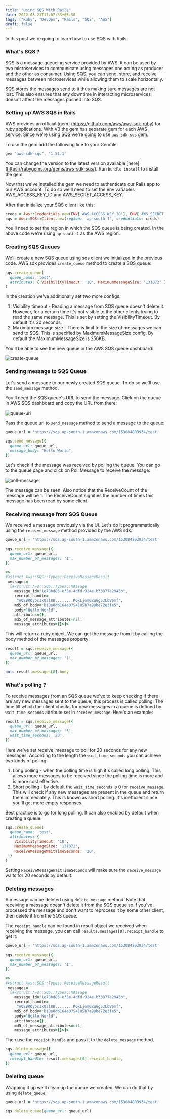 ```yaml
---
title: "Using SQS With Rails"
date: 2022-08-21T17:07:33+05:30
tags: ["Ruby", "DevOps", "Rails", "SQS", "AWS"]
draft: false
---
```


In this post we're going to learn how to use SQS with Rails.

### What's SQS ?

SQS is a message queueing service provided by AWS. It can be used by two microservices to communicate using messages one acting as producer and the other as consumer. Using SQS, you can send, store, and receive messages between microservices while allowing them to scale horizontally.

SQS stores the messages send to it thus making sure messages are not lost. This also ensures that any downtime in interacting microservices doesn't affect the messages pushed into SQS.

### Setting up AWS SQS in Rails

AWS provides an official [gem] (https://github.com/aws/aws-sdk-ruby) for ruby applications. With V3 the gem has separate gem for each AWS service. Since we're using SQS we're going to use `aws-sdk-sqs` gem.

To use the gem add the following line to your Gemfile:

```ruby
gem "aws-sdk-sqs", '1.51.1'
```

You can change the version to the latest version available [here] (https://rubygems.org/gems/aws-sdk-sqs/). Run `bundle install` to install the gem.

Now that we've installed the gem we need to authenticate our Rails app to our AWS account. To do so we'll need to set the env variables AWS_ACCESS_KEY_ID and AWS_SECRET_ACCESS_KEY.

After that initialize your SQS client like this:

```ruby
creds = Aws::Credentials.new(ENV['AWS_ACCESS_KEY_ID'], ENV['AWS_SECRET_ACCESS_KEY'])
sqs = Aws::SQS::Client.new(region: 'ap-south-1', credentials: creds)
```

You'll need to set the region in which the SQS queue is being created. In the above code we're using `ap-south-1` as the AWS region.

### Creating SQS Queues

We'll create a new SQS queue using sqs client we initialized in the previous code. AWS sdk provides `create_queue` method to create a SQS queue:

```ruby
sqs.create_queue(
  queue_name: 'test',
  attributes: { VisibilityTimeout: '10', MaximumMessageSize: '131072' }
)
```

In the creation we've additionally set two more configs:

1. Visibility timeout - Reading a message from SQS queue doesn't delete it. However, for a certain time it's not visible to the other clients trying to read the same message. This is set by setting the VisibilityTimeout. By default it's 30 seconds.
2. Maximum message size - There is limit to the size of messages we can send to SQS. This is specified by MaximumMessageSize config. By default the MaximumMessageSize is 256KB.

You'll be able to see the new queue in the AWS SQS queue dashboard:

![create-queue](/using-sqs-with-rails/create-queue.png)

### Sending message to SQS Queue

Let's send a message to our newly created SQS queue. To do so we'll use the `send_message` method.

You'll need the SQS queue's URL to send the message. Click on the queue in AWS SQS dashboard and copy the URL from there:

![queue-uri](/using-sqs-with-rails/queue-uri.png)

Pass the queue url to `send_message` method to send a message to the queue:

```ruby
queue_url = 'https://sqs.ap-south-1.amazonaws.com/153084803934/test'

sqs.send_message({
  queue_url: queue_url,
  message_body: "Hello World",
})
```

Let's check if the message was received by polling the queue. You can go to the queue page and click on Poll Message to receive the message:

![poll-message](/using-sqs-with-rails/poll-message.png)

The message can be seen. Also notice that the ReceiveCount of the message will be 1. The ReceiveCount signifies the number of times this message has been read by some client.

### Receiving message from SQS Queue

We received a message previously via the UI. Let's do it programmatically using the `receive_message` method provided by the AWS sdk:

```ruby
queue_url = 'https://sqs.ap-south-1.amazonaws.com/153084803934/test'

sqs.receive_message({
  queue_url: queue_url,
  max_number_of_messages: '1',
})

=>
#<struct Aws::SQS::Types::ReceiveMessageResult
 messages=
  [#<struct Aws::SQS::Types::Message
    message_id="1e78bd85-e35e-4dfd-924e-b33377e2943b",
    receipt_handle=
     "AQEBRQybsIx0ll8B........KGxLjomGZuGg53LbV6mf",
    md5_of_body="b10a8db164e0754105b7a99be72e3fe5",
    body="Hello World",
    attributes={},
    md5_of_message_attributes=nil,
    message_attributes={}>]>
```

This will return a ruby object. We can get the message from it by calling the body method of the messages property:

```ruby
result = sqs.receive_message({
  queue_url: queue_url,
  max_number_of_messages: '1',
})

puts result.messages[0].body
```

### What's polling ?

To receive messages from an SQS queue we've to keep checking if there are any new messages sent to the queue, this process is called polling. The time till which the client checks for new messages in a queue is defined by `wait_time_seconds` attribute set in `receive_message`. Here's an example:

```ruby
result = sqs.receive_message({
  queue_url: queue_url,
  max_number_of_messages: '5',
  wait_time_seconds: '20',
})
```

Here we've set receive_message to poll for 20 seconds for any new messages. According to the length the `wait_time_seconds` you can achieve two kinds of polling:

1. Long polling - when the polling time is high it's called long polling. This allows more messages to be received since the polling time is more and is more cost effective.
2. Short polling - by default the `wait_time_seconds` is 0 for `receive_message`. This will check if any new messages are present in the queue and return them immediately. This is known as short polling. It's inefficient since you'll get more empty responses.

Best practice is to go for long polling. It can also enabled by default when creating a queue:

```ruby
sqs.create_queue(
  queue_name: 'test',
  attributes: {
    VisibilityTimeout: '10',
    MaximumMessageSize: '131072',
    ReceiveMessageWaitTimeSeconds: '20',
  }
)
```

Setting `ReceiveMessageWaitTimeSeconds` will make sure the `receive_message` waits for 20 seconds by default.

### Deleting messages

A message can be deleted using `delete_message` method. Note that receiving a message doesn't delete it from the SQS queue so if you've processed the message and don't want to reprocess it by some other client, then delete it from the SQS queue.

The `receipt_handle` can be found in result object we received when receiving the message, you can call `results.messages[0].receipt_handle` to get it:

```ruby
queue_url = 'https://sqs.ap-south-1.amazonaws.com/153084803934/test'

sqs.receive_message({
  queue_url: queue_url,
  max_number_of_messages: '1',
})

=>
#<struct Aws::SQS::Types::ReceiveMessageResult
 messages=
  [#<struct Aws::SQS::Types::Message
    message_id="1e78bd85-e35e-4dfd-924e-b33377e2943b",
    receipt_handle=
     "AQEBRQybsIx0ll8B........KGxLjomGZuGg53LbV6mf",
    md5_of_body="b10a8db164e0754105b7a99be72e3fe5",
    body="Hello World",
    attributes={},
    md5_of_message_attributes=nil,
    message_attributes={}>]>
```

Then use the `receipt_handle` and pass it to the `delete_message` method.

```ruby
sqs.delete_message({
  queue_url: queue_url,
  receipt_handle: result.messages[0].receipt_handle,
})
```

### Deleting queue

Wrapping it up we'll clean up the queue we created. We can do that by using `delete_queue`:

```ruby
queue_url = 'https://sqs.ap-south-1.amazonaws.com/153084803934/test'

sqs.delete_queue(queue_url: queue_url)
```
